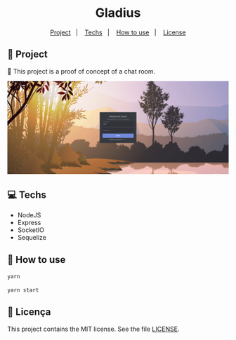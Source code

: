 <h1 align="center">
  Gladius
</h1>

<p align="center">
  <a href="#rocket-projeto">Project</a>&nbsp;&nbsp;&nbsp;|&nbsp;&nbsp;&nbsp;
  <a href="#computer-tecnologias">Techs</a>&nbsp;&nbsp;&nbsp;|&nbsp;&nbsp;&nbsp;
  <a href="#thinking-como-utilizar">How to use</a>&nbsp;&nbsp;&nbsp;|&nbsp;&nbsp;&nbsp;
  <a href="#memo-licença">License</a>
</p>

## :rocket: Project

:speech_balloon: This project is a proof of concept of a chat room.

![Sign in](/.github/sign-in.png)

## :computer: Techs

- NodeJS
- Express
- SocketIO
- Sequelize

## :thinking: How to use

````sh
yarn
````

````sh
yarn start
````

## :memo: Licença

This project contains the MIT license. See the file [LICENSE](LICENSE).
